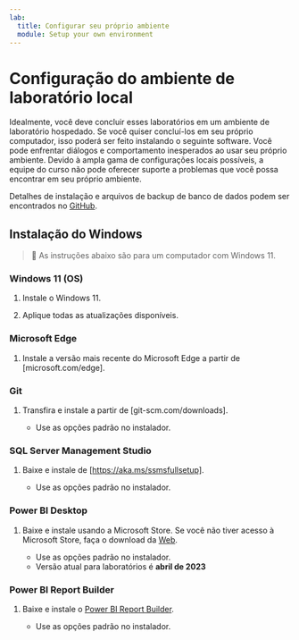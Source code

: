 ```yaml
---
lab:
  title: Configurar seu próprio ambiente
  module: Setup your own environment
---
```


# Configuração do ambiente de laboratório local 

Idealmente, você deve concluir esses laboratórios em um ambiente de laboratório hospedado. Se você quiser concluí-los em seu próprio computador, isso poderá ser feito instalando o seguinte software. Você pode enfrentar diálogos e comportamento inesperados ao usar seu próprio ambiente. Devido à ampla gama de configurações locais possíveis, a equipe do curso não pode oferecer suporte a problemas que você possa encontrar em seu próprio ambiente.

Detalhes de instalação e arquivos de backup de banco de dados podem ser encontrados no [GitHub](https://github.com/MicrosoftLearning/DP-500-Azure-Data-Analyst/tree/main/Allfiles/00-Setup).

## Instalação do Windows

> &#128221; As instruções abaixo são para um computador com Windows 11.

### Windows 11 (OS)

1. Instale o Windows 11.

2. Aplique todas as atualizações disponíveis.

### Microsoft Edge

1. Instale a versão mais recente do Microsoft Edge a partir de [microsoft.com/edge].

### Git

1. Transfira e instale a partir de [git-scm.com/downloads].

    - Use as opções padrão no instalador.

### SQL Server Management Studio

1. Baixe e instale de [https://aka.ms/ssmsfullsetup].

    - Use as opções padrão no instalador.

### Power BI Desktop

1. Baixe e instale usando a Microsoft Store. Se você não tiver acesso à Microsoft Store, faça o download da [Web](https://www.microsoft.com/download/details.aspx?id=58494).

    - Use as opções padrão no instalador.
    - Versão atual para laboratórios é **abril de 2023**

### Power BI Report Builder

1. Baixe e instale o [Power BI Report Builder](https://www.microsoft.com/download/details.aspx?id=58158).

    - Use as opções padrão no instalador.
